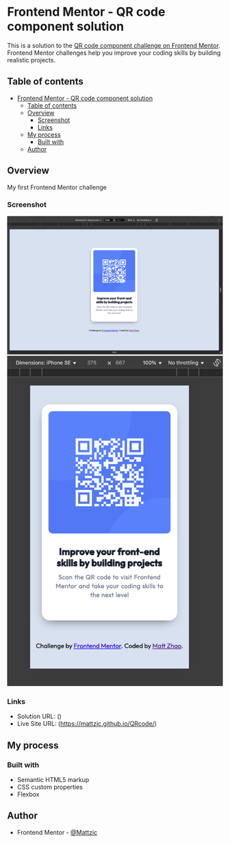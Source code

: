 # Frontend Mentor - QR code component solution

This is a solution to the [QR code component challenge on Frontend Mentor](https://www.frontendmentor.io/challenges/qr-code-component-iux_sIO_H). Frontend Mentor challenges help you improve your coding skills by building realistic projects.

## Table of contents

- [Frontend Mentor - QR code component solution](#frontend-mentor---qr-code-component-solution)
  - [Table of contents](#table-of-contents)
  - [Overview](#overview)
    - [Screenshot](#screenshot)
    - [Links](#links)
  - [My process](#my-process)
    - [Built with](#built-with)
  - [Author](#author)

## Overview

My first Frontend Mentor challenge

### Screenshot

![desktop](./ScreenShot/Screenshot%202025-03-05%20at%200.18.08.png)
![mobile](./ScreenShot/Screenshot%202025-03-05%20at%200.17.37.png)

### Links

- Solution URL: ()
- Live Site URL: (https://mattzic.github.io/QRcode/)

## My process

### Built with

- Semantic HTML5 markup
- CSS custom properties
- Flexbox

## Author

- Frontend Mentor - [@Mattzic](https://www.frontendmentor.io/profile/Mattzic)
